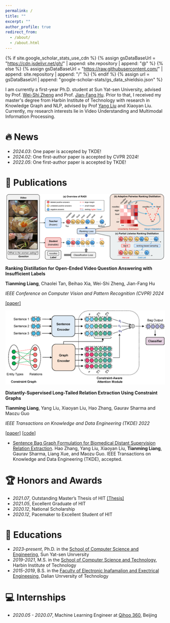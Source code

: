 ```yaml
---
permalink: /
title: ""
excerpt: ""
author_profile: true
redirect_from: 
  - /about/
  - /about.html
---
```


{% if site.google_scholar_stats_use_cdn %}
{% assign gsDataBaseUrl = "https://cdn.jsdelivr.net/gh/" | append: site.repository | append: "@" %}
{% else %}
{% assign gsDataBaseUrl = "https://raw.githubusercontent.com/" | append: site.repository | append: "/" %}
{% endif %}
{% assign url = gsDataBaseUrl | append: "google-scholar-stats/gs_data_shieldsio.json" %}

<span class='anchor' id='about-me'></span>
I am currently a first-year Ph.D. student at Sun Yat-sen University, advised by Prof. [Wei-Shi Zheng](https://www.isee-ai.cn/~zhwshi) and Prof. [Jian-Fang Hu](https://isee-ai.cn/~hujianfang).
Prior to that, I received my master's degree from Harbin Institute of Technology with research in Knowledge Graph and NLP, advised by Prof [Yang Liu](https://homepage.hit.edu.cn/liuyang) and Xiaoyan Liu.
Currently, my research interests lie in Video Understanding and Multimodal Information Processing.

# 🔥 News
- *2024.03*: One paper is accepted by TKDE!
- *2024.02*: One first-author paper is accepted by CVPR 2024!
- *2022.05*: One first-author paper is accepted by TKDE!

# 📝 Publications 

<div class='paper-box'><div class='paper-box-image'><div><img src='images/RADI.png'></div></div>
<div class='paper-box-text' markdown="1">

**Ranking Distillation for Open-Ended Video Question Answering with Insufficient Labels**

**Tianming Liang**, Chaolei Tan, Beihao Xia, Wei-Shi Zheng, Jian-Fang Hu

*IEEE Conference on Computer Vision and Pattern Recognition (CVPR) 2024*

[[paper]](https://arxiv.org/abs/2403.14430)
</div>
</div>

<div class='paper-box'><div class='paper-box-image'><div><img src='images/CGRE.png'></div></div>
<div class='paper-box-text' markdown="1">

**Distantly-Supervised Long-Tailed Relation Extraction Using Constraint Graphs**

**Tianming Liang**, Yang Liu, Xiaoyan Liu, Hao Zhang, Gaurav Sharma and Maozu Guo

*IEEE Transactions on Knowledge and Data Engineering (TKDE) 2022*

[[paper](https://ieeexplore.ieee.org/abstract/document/9780230)]  [[code](https://github.com/tmliang/CGRE)]
</div>
</div>

- [Sentence Bag Graph Formulation for Biomedical Distant Supervision Relation Extraction](https://ieeexplore.ieee.org/document/10472686). Hao Zhang, Yang Liu, Xiaoyan Liu, **Tianming Liang**, Gaurav Sharma, Liang Xue, and Maozu Guo. IEEE Transactions on Knowledge and Data Engineering (TKDE), accepted.

# 🏆 Honors and Awards
- *2021.07*, Outstanding Master’s Thesis of HIT [[Thesis]](https://kns.cnki.net/kcms2/article/abstract?v=smPsKIJgVaAL1OXGDyY2vebrNRo4AdOe_AjqsnpblcBes9jm2zz4ZE4zCi8QDH9etSz05o3QzNiPnVyITaYQiXNmT2CTqDODdoENzE3dTpsuvlfQcYCHYPq2LS73MKN7sdP8VYtQ5aU=&uniplatform=NZKPT&flag=copy)
- *2021.05*, Excellent Graduate of HIT
- *2020.12*, National Scholarship
- *2020.12*, Pacemaker to Excellent Student of HIT

# 📖 Educations
- *2023-present*, Ph.D. in the [School of Computer Science and Engineering](https://cse.sysu.edu.cn/), Sun Yat-sen Unrversity
- *2019-2021*, M.S. in the [School of Computer Science and Technology](http://computing.hit.edu.cn/), Harbin Institute of Technology 
- *2015-2019*, B.S. in the [Faculty of Electronic lnafamalion and Exectrical Engineesing](https://ee.dlut.edu.cn/), Dalian Unrversity of Technology

# 💻 Internships
- *2020.05 - 2020.07*, Machine Learning Engineer at [Qihoo 360](https://360campus.zhiye.com), Beijing
